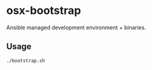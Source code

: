 # osx-bootstrap

Ansible managed development environment + binaries.

## Usage

```
./bootstrap.sh
```
